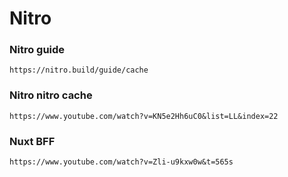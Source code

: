 # Nitro

### Nitro guide
```
https://nitro.build/guide/cache
```

### Nitro nitro cache
```
https://www.youtube.com/watch?v=KN5e2Hh6uC0&list=LL&index=22
```

### Nuxt BFF
```
https://www.youtube.com/watch?v=Zli-u9kxw0w&t=565s
```


